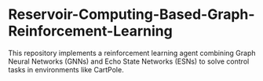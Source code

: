 # Reservoir-Computing-Based-Graph-Reinforcement-Learning
This repository implements a reinforcement learning agent combining Graph Neural Networks (GNNs) and Echo State Networks (ESNs) to solve control tasks in environments like CartPole.

